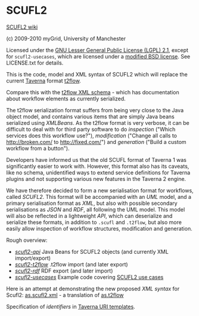SCUFL2
======
[SCUFL2 wiki][1]

(c) 2009-2010 myGrid, University of Manchester

Licensed under the [GNU Lesser General Public License (LGPL) 2.1][9],
except for `scufl2-usecases`, which are licensed under a [modified BSD
license](scufl2-usecases/LICENSE.txt). See LICENSE.txt for details.

This is the code, model and XML syntax of SCUFL2 which will replace the current 
[Taverna][8] format [t2flow][2].

Compare this with the [t2flow XML schema][3] - which has documentation
about workflow elements as currently serialized.

The t2flow serialization format suffers from being very close to the
Java object model, and contains various items that are simply Java beans
serialized using _XMLBeans_. As the t2flow format is very verbose, it
can be difficult to deal with for third party software to do
*inspection* ("Which services does this workflow use?"), *modification*
("Change all calls to http://broken.com/ to http://fixed.com/") and
*generation* ("Build a custom workflow from a button").

Developers have informed us that the old SCUFL format of Taverna 1 was
significantly easier to work with. However, this format also has its
caveats, like no schema, unidentified ways to extend service definitions
for Taverna plugins and not supporting various new features in the
Taverna 2 engine.

We have therefore decided to form a new serialisation format for
workflows, called *SCUFL2*. This format will be accompanied with an
*UML* model, and a primary serialisation format as *XML*, but also with
possible secondary serialisations as *JSON* and *RDF*, all following the
UML model. This model will also be reflected in a lightweight *API*,
which can deserialize and serialize these formats, in addition to
`.scufl` and `.t2flow`, but also more easily allow inspection of
workflow structures, modification and generation.

Rough overview:

* [*scufl2-api*](scufl2-api/) Java Beans for SCUFL2 objects (and currently XML import/export)
* [*scufl2-t2flow*](scufl2-t2flow/) .t2flow import (and later export)
* [*scufl2-rdf*](scufl2-rdf/) RDF export (and later import)
* [*scufl2-usecases*](scufl2-usecases/) Example code covering [SCUFL2 use cases][4]


Here is an attempt at demonstrating the new proposed *XML syntax* for
Scufl2: [as.scufl2.xml][5] - a translation of
[as.t2flow][6]

Specification of *identifiers* in [Taverna URI templates][7].




[1]: http://www.mygrid.org.uk/dev/wiki/display/developer/SCUFL2
[2]: http://www.mygrid.org.uk/dev/wiki/display/story/Dataflow+serialization
[3]: http://code.google.com/p/taverna/source/browse/taverna#taverna/dev/xsd/trunk/t2flow
[4]: http://www.mygrid.org.uk/dev/wiki/display/developer/SCUFL2+use+cases
[5]: http://www.mygrid.org.uk/dev/wiki/download/attachments/3572756/as.scufl2.xml?version=1&modificationDate=1270028271000
[6]: http://www.mygrid.org.uk/dev/wiki/download/attachments/3572756/as.t2flow?version=1&modificationDate=1270028403000
[7]: http://www.mygrid.org.uk/dev/wiki/display/developer/Taverna+URI+templates
[8]: http://www.taverna.org.uk/
[9]: http://www.gnu.org/licenses/lgpl-2.1.html
